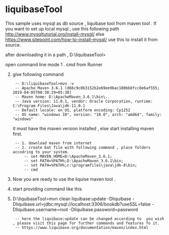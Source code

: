 # liquibaseTool


This sample uses mysql as db source , liquibase tool from maven tool .
If you want to set up local mysql , 
use this following path http://www.mysqltutorial.org/install-mysql/
else 
https://www.sitepoint.com/how-to-install-mysql/ use this to install it from source. 

after downloading it in a path , 
		D:\liquibaseTool>

open command line mode 
1 . cmd from Runner 

2. give following command 

		-- D:\liquibaseTool>mvn -v
		-- Apache Maven 3.6.1 (d66c9c0b3152b2e69ee9bac180bb8fcc8e6af555; 2019-04-05T00:30:29+05:30)
		-- Maven home: D:\ApacheMaven_3.6.1\bin\..
		-- Java version: 11.0.1, vendor: Oracle Corporation, runtime: C:\Program Files\Java\jdk-11.0.1
		-- Default locale: en_US, platform encoding: Cp1252
		-- OS name: "windows 10", version: "10.0", arch: "amd64", family: "windows"
		
	It must have the maven version installed , else start installing maven first.
	
		-- 1. download maven from internet
		-- 2. create bat file with following command , place folders accodring to your system.
			-- set MAVEN_HOME=D:\ApacheMaven_3.6.1;
			-- set PATH=%PATH%;D:\ApacheMaven_3.6.1\bin;
			-- set PATH=%PATH%;c:\programfiles\java\jdk-8\bin;
			-- cmd 


3. Now you are ready to use the liquise maven tool .

4. start providing command like this 

5. D:\liquibaseTool>mvn clean liquibase:update -Dliquibase  -Dliquibase.url=jdbc:mysql://localhost:3306/bookdb?useSSL=false -Dliquibase.username=root -Dliquibase.password=password
	
		-- here the liquibase:update can be changed according to  you wish , please visit this page for further commands and features fo it. 
		-- https://www.liquibase.org/documentation/maven/index.html

  

